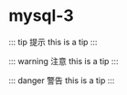 # mysql-3


::: tip 提示
this is a tip
:::

::: warning 注意
this is a tip
:::

::: danger 警告
this is a tip
:::